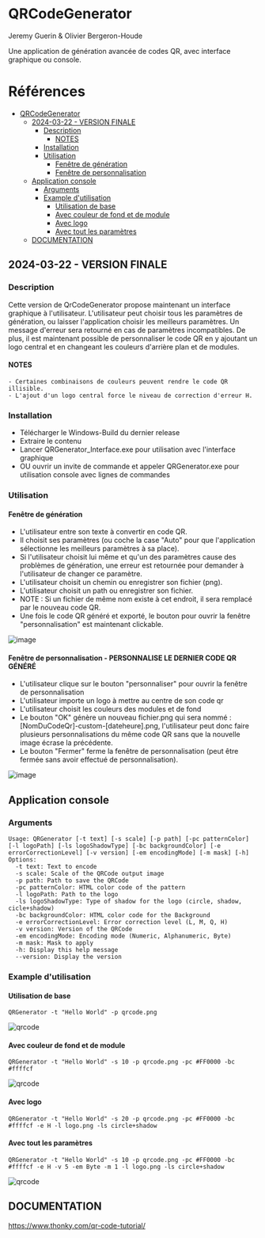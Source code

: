 # QRCodeGenerator
Jeremy Guerin & Olivier Bergeron-Houde

Une application de génération avancée de codes QR, avec interface graphique ou console.

# Références
  
- [QRCodeGenerator](#qrcodegenerator)
  * [2024-03-22 - VERSION FINALE](#2024-03-22---version-finale)
    + [Description](#description)
      - [NOTES](#notes)
    + [Installation](#installation)
    + [Utilisation](#utilisation)
      - [Fenêtre de génération](#fenêtre-de-génération)
      - [Fenêtre de personnalisation](#fenêtre-de-personnalisation---personnalise-le-dernier-code-qr-généré)
  * [Application console](#application-console)
    + [Arguments](#arguments)
    + [Example d'utilisation](#example-dutilisation)
      - [Utilisation de base](#utilisation-de-base)
      - [Avec couleur de fond et de module](#avec-couleur-de-fond-et-de-module)
      - [Avec logo](#avec-logo)
      - [Avec tout les paramètres](#avec-tout-les-paramètres)
  * [DOCUMENTATION](#documentation)


## 2024-03-22 - VERSION FINALE
  
### Description
  
Cette version de QrCodeGenerator propose maintenant un interface graphique à l'utilisateur.
L'utilisateur peut choisir tous les paramètres de génération, ou laisser l'application choisir les meilleurs paramètres.
Un message d'erreur sera retourné en cas de paramètres incompatibles.
De plus, il est maintenant possible de personnaliser le code QR en y ajoutant un logo central et en changeant les couleurs d'arrière plan et de modules.
  
#### NOTES
```
- Certaines combinaisons de couleurs peuvent rendre le code QR illisible.
- L'ajout d'un logo central force le niveau de correction d'erreur H.
```
  
### Installation
  
- Télécharger le Windows-Build du dernier release
- Extraire le contenu
- Lancer QRGenerator_Interface.exe pour utilisation avec l'interface graphique
- OU ouvrir un invite de commande et appeler QRGenerator.exe pour utilisation console avec lignes de commandes
  
### Utilisation
  
#### Fenêtre de génération
-  L'utilisateur entre son texte à convertir en code QR.
-  Il choisit ses paramètres (ou coche la case "Auto" pour que l'application sélectionne les meilleurs paramètres à sa place).
-  Si l'utilisateur choisit lui même et qu'un des paramètres cause des problèmes de génération, une erreur est retournée pour demander à l'utilisateur de changer ce paramètre.
-  L'utilisateur choisit un chemin ou enregistrer son fichier (png).
-  L'utilisateur choisit un path ou enregistrer son fichier.
-  NOTE : Si un fichier de même nom existe à cet endroit, il sera remplacé par le nouveau code QR.
-  Une fois le code QR généré et exporté, le bouton pour ouvrir la fenêtre "personnalisation" est maintenant clickable.  

![image](https://github.com/cegep-chicoutimi/QRCodeGenerator/assets/86294972/b8ea0c93-423f-46e3-b1b4-d6c51db89869)
  
#### Fenêtre de personnalisation - PERSONNALISE LE DERNIER CODE QR GÉNÉRÉ
-  L'utilisateur clique sur le bouton "personnaliser" pour ouvrir la fenêtre de personnalisation
-  L'utilisateur importe un logo à mettre au centre de son code qr
-  L'utilisateur choisit les couleurs des modules et de fond
-  Le bouton "OK" génère un nouveau fichier.png qui sera nommé : [NomDuCodeQr]-custom-[dateheure].png, l'utilisateur peut donc faire plusieurs personnalisations du même code QR sans que la nouvelle image écrase la précédente.
-  Le bouton "Fermer" ferme la fenêtre de personnalisation (peut être fermée sans avoir effectué de personnalisation).
  
![image](https://github.com/cegep-chicoutimi/QRCodeGenerator/assets/86294972/a83a95f8-9054-48d2-9a9e-7439d1aedb54)
  
## Application console
  
### Arguments
  
```
Usage: QRGenerator [-t text] [-s scale] [-p path] [-pc patternColor] [-l logoPath] [-ls logoShadowType] [-bc backgroundColor] [-e errorCorrectionLevel] [-v version] [-em encodingMode] [-m mask] [-h]
Options:
  -t text: Text to encode
  -s scale: Scale of the QRCode output image
  -p path: Path to save the QRCode
  -pc patternColor: HTML color code of the pattern
  -l logoPath: Path to the logo
  -ls logoShadowType: Type of shadow for the logo (circle, shadow, cicle+shadow)
  -bc backgroundColor: HTML color code for the Background
  -e errorCorrectionLevel: Error correction level (L, M, Q, H)
  -v version: Version of the QRCode
  -em encodingMode: Encoding mode (Numeric, Alphanumeric, Byte)
  -m mask: Mask to apply
  -h: Display this help message
  --version: Display the version
```
  
### Example d'utilisation
  
#### Utilisation de base
```
QRGenerator -t "Hello World" -p qrcode.png
```
![qrcode](https://github.com/cegep-chicoutimi/QRCodeGenerator/assets/86294972/7fc67a2e-74a2-49b4-936e-7eaf9025fca9)
  
#### Avec couleur de fond et de module
```
QRGenerator -t "Hello World" -s 10 -p qrcode.png -pc #FF0000 -bc #ffffcf 
```
![qrcode](https://github.com/cegep-chicoutimi/QRCodeGenerator/assets/86294972/9fac489f-13eb-4d46-818b-e3735563bb95)
  
#### Avec logo
```
QRGenerator -t "Hello World" -s 20 -p qrcode.png -pc #FF0000 -bc #ffffcf -e H -l logo.png -ls circle+shadow
```
  
#### Avec tout les paramètres
```
QRGenerator -t "Hello World" -s 10 -p qrcode.png -pc #FF0000 -bc #ffffcf -e H -v 5 -em Byte -m 1 -l logo.png -ls circle+shadow
```
![qrcode](https://github.com/cegep-chicoutimi/QRCodeGenerator/assets/86294972/7cfae556-f7f6-4921-85f2-ae164ea37a46)
  
## DOCUMENTATION
  
https://www.thonky.com/qr-code-tutorial/
